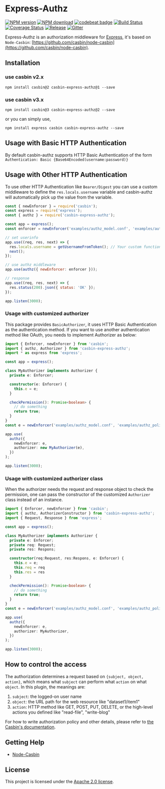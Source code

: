 # Express-Authz

[![NPM version][npm-image]][npm-url]
[![NPM download][download-image]][download-url]
[![codebeat badge](https://codebeat.co/badges/d179eb87-cf80-4ddb-ac94-a72a564a2fda)](https://codebeat.co/projects/github-com-node-casbin-express-authz-master)
[![Build Status](https://travis-ci.org/node-casbin/express-authz.svg?branch=master)](https://travis-ci.org/node-casbin/express-authz)
[![Coverage Status](https://coveralls.io/repos/github/node-casbin/express-authz/badge.svg?branch=master)](https://coveralls.io/github/node-casbin/express-authz?branch=master)
[![Release](https://img.shields.io/github/release/node-casbin/express-authz.svg)](https://github.com/node-casbin/express-authz/releases/latest)
[![Gitter](https://badges.gitter.im/Join%20Chat.svg)](https://gitter.im/casbin/lobby)

[npm-image]: https://img.shields.io/npm/v/casbin-express-authz.svg?style=flat-square
[npm-url]: https://npmjs.org/package/casbin-express-authz
[download-image]: https://img.shields.io/npm/dm/casbin-express-authz.svg?style=flat-square
[download-url]: https://npmjs.org/package/casbin-express-authz

Express-Authz is an authorization middleware for [Express](https://github.com/expressjs/express), it's based on `Node-Casbin`: [https://github.com/casbin/node-casbin](https://github.com/casbin/node-casbin).

## Installation

### use casbin v2.x

```shell
npm install casbin@2 casbin-express-authz@1 --save
```

### use casbin v3.x

```shell
npm install casbin@3 casbin-express-authz@2 --save
```

or you can simply use,

```shell
npm install express casbin casbin-express-authz --save
```

## Usage with Basic HTTP Authentication

By default casbin-authz supports HTTP Basic Authentication of the form `Authentication: Basic {Base64Encoded(username:password)}`

## Usage with Other HTTP Authentication

To use other HTTP Authentication like `Bearer/Digest` you can use a custom middleware to define the `res.locals.username` variable and casbin-authz will automatically pick up the value from the variable.

```js
const { newEnforcer } = require('casbin');
const express = require('express');
const { authz } = require('casbin-express-authz');

const app = express();
const enforcer = newEnforcer('examples/authz_model.conf', 'examples/authz_policy.csv');

// set userinfo
app.use((req, res, next) => {
  res.locals.username = getUsernameFromToken(); // Your custom function for retrieving username
  next();
});

// use authz middleware
app.use(authz({ newEnforcer: enforcer }));

// response
app.use((req, res, next) => {
  res.status(200).json({ status: 'OK' });
});

app.listen(3000);
```

### Usage with customized authorizer

This package provides `BasicAuthorizer`, it uses HTTP Basic Authentication as the authentication method. If you want to use another authentication method like OAuth, you needs to implement Authorizer as below:

```typescript
import { Enforcer, newEnforcer } from 'casbin';
import { authz, Authorizer } from 'casbin-express-authz';
import * as express from 'express';

const app = express();

class MyAuthorizer implements Authorizer {
  private e: Enforcer;

  constructor(e: Enforcer) {
    this.e = e;
  }

  checkPermission(): Promise<boolean> {
    // do something
    return true;
  }
}
const e = newEnforcer('examples/authz_model.conf', 'examples/authz_policy.csv');

app.use(
  authz({
    newEnforcer: e,
    authorizer: new MyAuthorizer(e),
  })
);

app.listen(3000);
```

### Usage with customized authorizer class

When the authorizer needs the request and response object to check the permission, one can pass the constructor of the customized `Authorizer` class instead of an instance.

```typescript
import { Enforcer, newEnforcer } from 'casbin';
import { authz, AuthorizerConstructor } from 'casbin-express-authz';
import { Request, Response } from 'express';

const app = express();

class MyAuthorizer implements Authorizer {
  private e: Enforcer;
  private req: Request;
  private res: Respons;

  constructor(req:Request, res:Respons, e: Enforcer) {
    this.e = e;
    this.req = req
    this.res = res
  }

  checkPermission(): Promise<boolean> {
    // do something
    return true;
  }
}
const e = newEnforcer('examples/authz_model.conf', 'examples/authz_policy.csv');

app.use(
  authz({
    newEnforcer: e,
    authorizer: MyAuthorizer,
  })
);

app.listen(3000);
```

## How to control the access

The authorization determines a request based on `{subject, object, action}`, which means what `subject` can perform what `action` on what `object`. In this plugin, the meanings are:

1. `subject`: the logged-on user name
2. `object`: the URL path for the web resource like "dataset1/item1"
3. `action`: HTTP method like GET, POST, PUT, DELETE, or the high-level actions you defined like "read-file", "write-blog"

For how to write authorization policy and other details, please refer to [the Casbin's documentation](https://casbin.org).

## Getting Help

- [Node-Casbin](https://github.com/casbin/node-casbin)

## License

This project is licensed under the [Apache 2.0 license](LICENSE).
